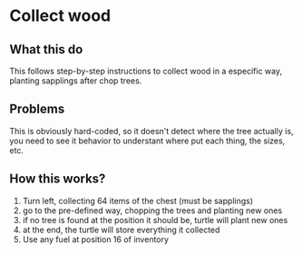 # Collect wood

## What this do
This follows step-by-step instructions to collect wood in a especific way, planting sapplings after chop trees.

## Problems
This is obviously hard-coded, so it doesn't detect where the tree actually is, you need to see it behavior to understant where put each thing, the sizes, etc.

## How this works?
1. Turn left, collecting 64 items of the chest (must be sapplings)
2. go to the pre-defined way, chopping the trees and planting new ones
3. if no tree is found at the position it should be, turtle will plant new ones
4. at the end, the turtle will store everything it collected 
5. Use any fuel at position 16 of inventory 